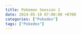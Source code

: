 ```yaml
---
title: Pokemon Seesion 1
date: 2024-05-10 07:00:00 +0700
categories: ["Pokedex"]
tags: ["Pokedex"]
---
```


<script>
    fetch('https://pokedex2.p.rapidapi.com/pokedex/uk', {
      method: 'GET',
      headers: {
		    'X-RapidAPI-Key': '823c4fa9d6msh8fcbfbe287db1adp1959c4jsn0ed30e4ff84b',
		    'X-RapidAPI-Host': 'pokedex2.p.rapidapi.com'
	    }
    })
    .then(response => response.json())
    .then(data => {
    const container = document.getElementById('pokedex-container');

    data.forEach(pokemon => {
      const pokemonDiv = document.createElement('div');
      pokemonDiv.classList.add('pokemon');

      const title = document.createElement('h2');
      title.textContent = `${pokemon.number}: ${pokemon.name}`;
      pokemonDiv.appendChild(title);

      const img = document.createElement('img');
      img.src = pokemon.ThumbnailImage;
      img.alt = pokemon.ThumbnailAltText;
      pokemonDiv.appendChild(img);

      const details = document.createElement('p');
      details.textContent = `Chiều cao: ${pokemon.height}m, Cân nặng: ${pokemon.weight}kg`;
      pokemonDiv.appendChild(details);

      const typeList = document.createElement('ul');
      pokemon.type.forEach(t => {
        const li = document.createElement('li');
        li.textContent = t;
        typeList.appendChild(li);
      });
      pokemonDiv.appendChild(typeList);

      container.appendChild(pokemonDiv);
    });
  })
  .catch(error => {
    console.error('Lỗi khi truy cập API:', error);
  });
</script>

<div id='pokedex-container'></div>
